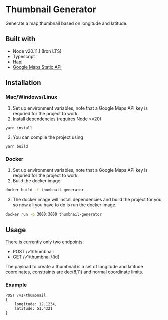 # Thumbnail Generator
Generate a map thumbnail based on longitude and latitude.

## Built with
* Node v20.11.1 (Iron LTS)
* Typescript
* [Hapi](https://hapi.dev/)
* [Google Maps Static API](https://developers.google.com/maps/documentation/maps-static/)

## Installation
### Mac/Windows/Linux
1. Set up environment variables, note that a Google Maps API key is requried for the project to work.
2. Install dependencies (requires Node >v20)
```
yarn install
```
3. You can compile the project using
```
yarn build
```

### Docker
1. Set up environment variables, note that a Google Maps API key is requried for the project to work.
2. Build the docker image:
```sh
docker build -t thumbnail-generator .
```
3. The docker image will install dependencies and build the project for you, so now all you have to do is run the docker image.
```sh
docker run -p 3000:3000 thumbnail-generator
```

## Usage
There is currently only two endpoints:
* POST /v1/thumbnail
* GET /v1/thumbnail/{id}

The payload to create a thumbnail is a set of longitude and latitude coordinates, constraints are dec(8,11) and normal coordinate limits.
### Example
```
POST /v1/thumbnail
{
    longitude: 12.1234,
    latitude: 51.4321
}
```